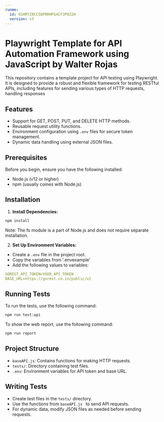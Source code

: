 ```yaml
---
runme:
  id: 01HRYZ8CC5QPRRHPG4CF3P8Z2H
  version: v3
---
```


# Playwright Template for API Automation Framework using JavaScript by Walter Rojas

This repository contains a template project for API testing using Playwright. It is designed to provide a robust and flexible framework for testing RESTful APIs, including features for sending various types of HTTP requests, handling responses

## Features

- Support for GET, POST, PUT, and DELETE HTTP methods.
- Reusable request utility functions.
- Environment configuration using `.env` files for secure token management.
- Dynamic data handling using external JSON files.

## Prerequisites

Before you begin, ensure you have the following installed:

- Node.js (v12 or higher)
- npm (usually comes with Node.js)

## Installation

1. **Install Dependencies:**

```sh {"id":"01HRYZ8CC4QXFHXBWG2S7AYG5Z"}
npm install
```

Note: The fs module is a part of Node.js and does not require separate installation.

2. **Set Up Environment Variables:**

- Create a `.env` file in the project root.
- Copy the variables from '.envexample'
- Add the following values to variables:

```yaml {"id":"01HRYZ8CC4QXFHXBWG2WMHPZ6R"}
GOREST_API_TOKEN=YOUR_API_TOKEN
BASE_URL=https://gorest.co.in/public/v2
```

## Running Tests

To run the tests, use the following command:

```sh {"id":"01HRYZ8CC4QXFHXBWG2XN4MZQM"}
npm run test:api
```

To show the web report, use the following command:

```sh {"id":"01HRZZGK5N62FJVFXDVVCBYS6J"}
npm run report
```

## Project Structure

- `baseAPI.js`: Contains functions for making HTTP requests.
- `tests/`: Directory containing test files.
- `.env`: Environment variables for API token and base URL.

## Writing Tests

- Create test files in the `tests/` directory.
- Use the functions from `baseAPI.js ` to send API requests.
- For dynamic data, modify JSON files as needed before sending requests.